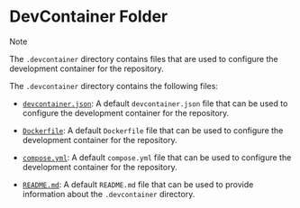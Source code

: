 # DevContainer Folder

> [!NOTE]
> The `.devcontainer` directory contains files that are used to configure the development container for the repository.

The `.devcontainer` directory contains the following files:

- [`devcontainer.json`](./devcontainer.json): A default `devcontainer.json` file that can be used to configure the development container for the repository.

- [`Dockerfile`](./Dockerfile): A default `Dockerfile` file that can be used to configure the development container for the repository.

- [`compose.yml`](./compose.yml): A default `compose.yml` file that can be used to configure the development container for the repository.

- [`README.md`](./README.md): A default `README.md` file that can be used to provide information about the `.devcontainer` directory.
